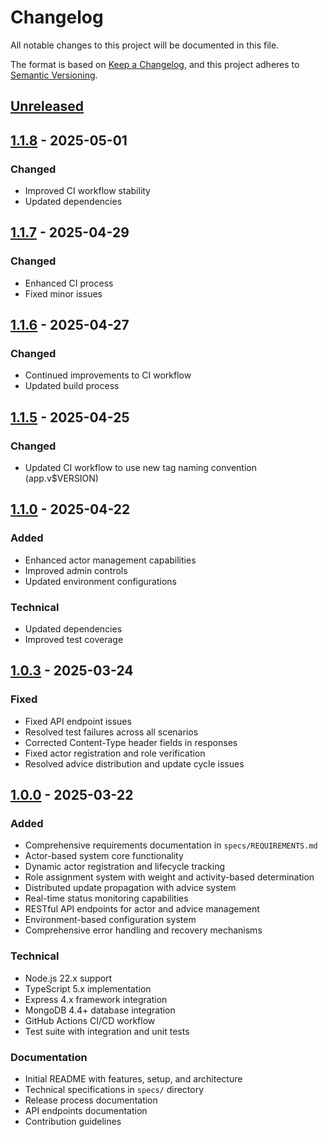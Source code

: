 # Changelog

All notable changes to this project will be documented in this file.

The format is based on [Keep a Changelog](https://keepachangelog.com/en/1.0.0/),
and this project adheres to [Semantic Versioning](https://semver.org/spec/v2.0.0.html).

## [Unreleased]

## [1.1.8] - 2025-05-01

### Changed
- Improved CI workflow stability
- Updated dependencies

## [1.1.7] - 2025-04-29

### Changed
- Enhanced CI process
- Fixed minor issues

## [1.1.6] - 2025-04-27

### Changed
- Continued improvements to CI workflow
- Updated build process

## [1.1.5] - 2025-04-25

### Changed
- Updated CI workflow to use new tag naming convention (app.v$VERSION)

## [1.1.0] - 2025-04-22

### Added
- Enhanced actor management capabilities
- Improved admin controls
- Updated environment configurations

### Technical
- Updated dependencies
- Improved test coverage

## [1.0.3] - 2025-03-24

### Fixed
- Fixed API endpoint issues
- Resolved test failures across all scenarios
- Corrected Content-Type header fields in responses
- Fixed actor registration and role verification
- Resolved advice distribution and update cycle issues

## [1.0.0] - 2025-03-22

### Added
- Comprehensive requirements documentation in `specs/REQUIREMENTS.md`
- Actor-based system core functionality
- Dynamic actor registration and lifecycle tracking
- Role assignment system with weight and activity-based determination
- Distributed update propagation with advice system
- Real-time status monitoring capabilities
- RESTful API endpoints for actor and advice management
- Environment-based configuration system
- Comprehensive error handling and recovery mechanisms

### Technical
- Node.js 22.x support
- TypeScript 5.x implementation
- Express 4.x framework integration
- MongoDB 4.4+ database integration
- GitHub Actions CI/CD workflow
- Test suite with integration and unit tests

### Documentation
- Initial README with features, setup, and architecture
- Technical specifications in `specs/` directory
- Release process documentation
- API endpoints documentation
- Contribution guidelines

[Unreleased]: https://github.com/mlefree/whozwho/compare/v1.1.8...HEAD
[1.1.8]: https://github.com/mlefree/whozwho/compare/v1.1.7...v1.1.8
[1.1.7]: https://github.com/mlefree/whozwho/compare/v1.1.6...v1.1.7
[1.1.6]: https://github.com/mlefree/whozwho/compare/v1.1.5...v1.1.6
[1.1.5]: https://github.com/mlefree/whozwho/compare/v1.1.0...v1.1.5
[1.1.0]: https://github.com/mlefree/whozwho/compare/v1.0.3...v1.1.0
[1.0.3]: https://github.com/mlefree/whozwho/compare/v1.0.0...v1.0.3
[1.0.0]: https://github.com/mlefree/whozwho/releases/tag/v1.0.0
